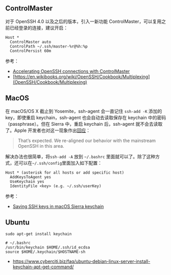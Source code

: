 ## ControlMaster

对于 OpenSSH 4.0 以及之后的版本，引入一新功能 ControlMaster，可以复用之前已经登录的连接，建议开启：
```
Host *
  ControlMaster auto
  ControlPath ~/.ssh/master-%r@%h:%p
  ControlPersist 60m
```
参考：
- [Accelerating OpenSSH connections with ControlMaster](https://www.linux.com/news/accelerating-openssh-connections-controlmaster)
- [https://en.wikibooks.org/wiki/OpenSSH/Cookbook/Multiplexing](OpenSSH/Cookbook/Multiplexing)

## MacOS

在 macOS/OS X 截止到 Yosemite，ssh-agent 会一直记住 `ssh-add -K` 添加的 key，即使重启 keychain，ssh-agent 也会自动去读取保存在 keychain 中的密码（passphrase）。但在 Sierra 中，重启 keychain 后，ssh-agent 就不会去读取了。Apple 开发者也对这一现象作出[回应](https://openradar.appspot.com/27348363)：

> That’s expected. We re-aligned our behavior with the mainstream OpenSSH in this area. 

解决办法也很简单，将`ssh-add -A` 放到 `~/.bashrc` 里面就可以了。除了这种方式，还可以在`~/.ssh/config`里面加入如下配置：
```
Host * (asterisk for all hosts or add specific host)
  AddKeysToAgent yes
  UseKeychain yes
  IdentityFile <key> (e.g. ~/.ssh/userKey)
```
参考：
- [Saving SSH keys in macOS Sierra keychain](https://github.com/jirsbek/SSH-keys-in-macOS-Sierra-keychain)

## Ubuntu

```
sudo apt-get install keychain

# ~/.bashrc
/usr/bin/keychain $HOME/.ssh/id_ecdsa
source $HOME/.keychain/$HOSTNAME-sh
```
- https://www.cyberciti.biz/faq/ubuntu-debian-linux-server-install-keychain-apt-get-command/
